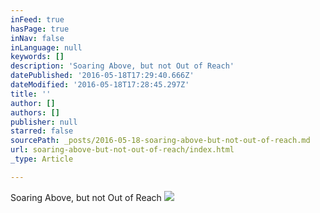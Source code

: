 ```yaml
---
inFeed: true
hasPage: true
inNav: false
inLanguage: null
keywords: []
description: 'Soaring Above, but not Out of Reach'
datePublished: '2016-05-18T17:29:40.666Z'
dateModified: '2016-05-18T17:28:45.297Z'
title: ''
author: []
authors: []
publisher: null
starred: false
sourcePath: _posts/2016-05-18-soaring-above-but-not-out-of-reach.md
url: soaring-above-but-not-out-of-reach/index.html
_type: Article

---
```

Soaring Above, but not Out of Reach
![](https://the-grid-user-content.s3-us-west-2.amazonaws.com/ab6bb04e-e360-47d5-abae-a8364dcf1314.jpg)